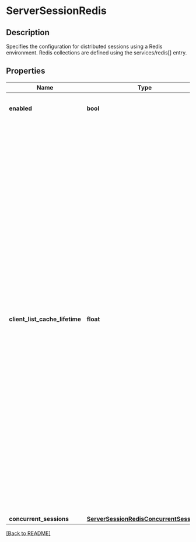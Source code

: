 # ServerSessionRedis

## Description

Specifies the configuration for distributed sessions using a Redis environment.
Redis collections are defined using the services/redis[] entry.


## Properties

Name | Type | Description | Notes
------------ | ------------- | ------------- | -------------
**enabled** | **bool** | Enables the Redis session cache.  | [optional] 
**client\_list\_cache\_lifetime** | **float** | The server needs to manually delete stale entries from the Redis cache during session creation and idle timeout events.  In order to be able to delete the stale entries it needs an up-to-date list of active clients of the Redis server (using the &#x60;CLIENT LIST&#x60; Redis command).  This command, depending on the number of clients which are registered with the Redis server, can be expensive and so IAG will cache and reuse the returned list of clients for a small period of time.  This configuration entry controls the length of time, in seconds, that a client list will be cached.  | [optional] [default to 10]
**concurrent\_sessions** | [**ServerSessionRedisConcurrentSessions**](ServerSessionRedisConcurrentSessions.md) |  | [optional] 

[[Back to README]](../README.md)



